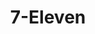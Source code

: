 ---
title: "7-Eleven"
url: /san-pedro-garza-garcia/7-eleven-av-real-san-agustin/
shop: comodidad
---
